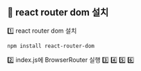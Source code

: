 ## 🤶 react router dom 설치

1️⃣ react router dom 설치
```
npm install react-router-dom
```
2️⃣ index.js에 BrowserRouter 실행
3️⃣
4️⃣
5️⃣
6️⃣
